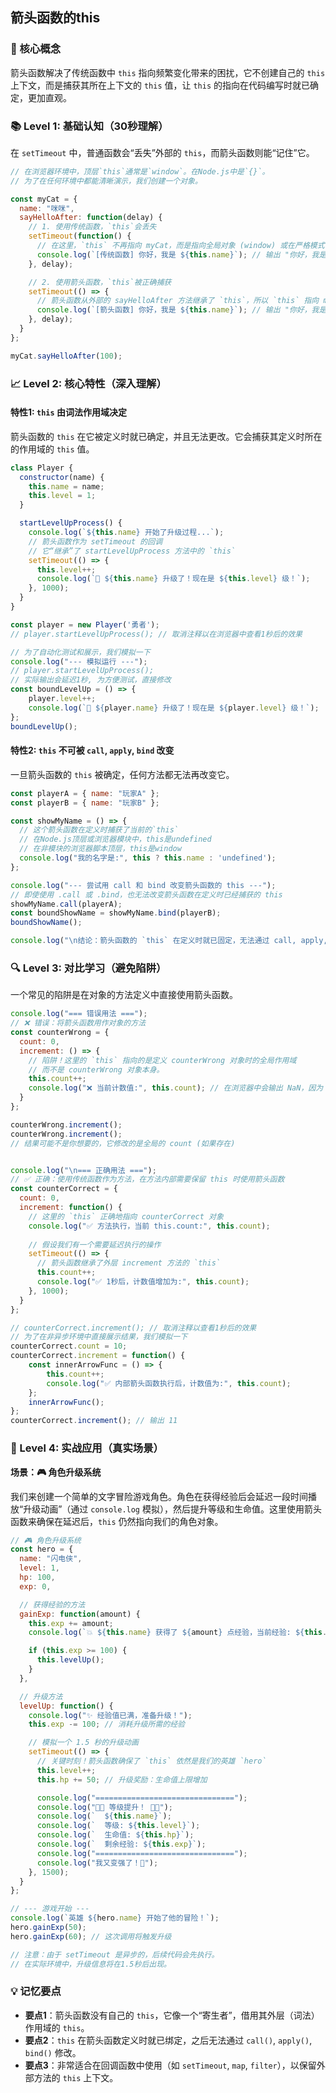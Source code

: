 ## 箭头函数的this

### 🎯 核心概念
箭头函数解决了传统函数中 `this` 指向频繁变化带来的困扰，它不创建自己的 `this` 上下文，而是捕获其所在上下文的 `this` 值，让 `this` 的指向在代码编写时就已确定，更加直观。

### 📚 Level 1: 基础认知（30秒理解）
在 `setTimeout` 中，普通函数会“丢失”外部的 `this`，而箭头函数则能“记住”它。

```javascript
// 在浏览器环境中，顶层`this`通常是`window`。在Node.js中是`{}`。
// 为了在任何环境中都能清晰演示，我们创建一个对象。

const myCat = {
  name: "咪咪",
  sayHelloAfter: function(delay) {
    // 1. 使用传统函数，`this`会丢失
    setTimeout(function() {
      // 在这里，`this` 不再指向 myCat，而是指向全局对象 (window) 或在严格模式下是 undefined
      console.log(`[传统函数] 你好，我是 ${this.name}`); // 输出 "你好，我是 undefined" (或在非严格模式下的浏览器中是空)
    }, delay);

    // 2. 使用箭头函数，`this`被正确捕获
    setTimeout(() => {
      // 箭头函数从外部的 sayHelloAfter 方法继承了 `this`，所以 `this` 指向 myCat
      console.log(`[箭头函数] 你好，我是 ${this.name}`); // 输出 "你好，我是 咪咪"
    }, delay);
  }
};

myCat.sayHelloAfter(100);
```

### 📈 Level 2: 核心特性（深入理解）

#### 特性1: `this` 由词法作用域决定
箭头函数的 `this` 在它被定义时就已确定，并且无法更改。它会捕获其定义时所在的作用域的 `this` 值。

```javascript
class Player {
  constructor(name) {
    this.name = name;
    this.level = 1;
  }

  startLevelUpProcess() {
    console.log(`${this.name} 开始了升级过程...`);
    // 箭头函数作为 setTimeout 的回调
    // 它“继承”了 startLevelUpProcess 方法中的 `this`
    setTimeout(() => {
      this.level++;
      console.log(`🎉 ${this.name} 升级了！现在是 ${this.level} 级！`);
    }, 1000);
  }
}

const player = new Player('勇者');
// player.startLevelUpProcess(); // 取消注释以在浏览器中查看1秒后的效果

// 为了自动化测试和展示，我们模拟一下
console.log("--- 模拟运行 ---");
// player.startLevelUpProcess();
// 实际输出会延迟1秒, 为方便测试，直接修改
const boundLevelUp = () => {
    player.level++;
    console.log(`🎉 ${player.name} 升级了！现在是 ${player.level} 级！`);
};
boundLevelUp();
```

#### 特性2: `this` 不可被 `call`, `apply`, `bind` 改变
一旦箭头函数的 `this` 被确定，任何方法都无法再改变它。

```javascript
const playerA = { name: "玩家A" };
const playerB = { name: "玩家B" };

const showMyName = () => {
  // 这个箭头函数在定义时捕获了当前的`this`
  // 在Node.js顶层或浏览器模块中，this是undefined
  // 在非模块的浏览器脚本顶层，this是window
  console.log("我的名字是:", this ? this.name : 'undefined');
};

console.log("--- 尝试用 call 和 bind 改变箭头函数的 this ---");
// 即使使用 .call 或 .bind，也无法改变箭头函数在定义时已经捕获的 this
showMyName.call(playerA);
const boundShowName = showMyName.bind(playerB);
boundShowName();

console.log("\n结论：箭头函数的 `this` 在定义时就已固定，无法通过 call, apply, bind 改变。");
```

### 🔍 Level 3: 对比学习（避免陷阱）
一个常见的陷阱是在对象的方法定义中直接使用箭头函数。

```javascript
console.log("=== 错误用法 ===");
// ❌ 错误：将箭头函数用作对象的方法
const counterWrong = {
  count: 0,
  increment: () => {
    // 陷阱！这里的 `this` 指向的是定义 counterWrong 对象时的全局作用域
    // 而不是 counterWrong 对象本身。
    this.count++; 
    console.log("❌ 当前计数值:", this.count); // 在浏览器中会输出 NaN，因为 window.count 是 undefined
  }
};

counterWrong.increment();
counterWrong.increment();
// 结果可能不是你想要的，它修改的是全局的 count (如果存在)


console.log("\n=== 正确用法 ===");
// ✅ 正确：使用传统函数作为方法，在方法内部需要保留 this 时使用箭头函数
const counterCorrect = {
  count: 0,
  increment: function() {
    // 这里的 `this` 正确地指向 counterCorrect 对象
    console.log("✅ 方法执行，当前 this.count:", this.count);
    
    // 假设我们有一个需要延迟执行的操作
    setTimeout(() => {
      // 箭头函数继承了外层 increment 方法的 `this`
      this.count++;
      console.log("✅ 1秒后，计数值增加为:", this.count);
    }, 1000);
  }
};

// counterCorrect.increment(); // 取消注释以查看1秒后的效果
// 为了在非异步环境中直接展示结果，我们模拟一下
counterCorrect.count = 10;
counterCorrect.increment = function() {
    const innerArrowFunc = () => {
        this.count++;
        console.log("✅ 内部箭头函数执行后，计数值为:", this.count);
    };
    innerArrowFunc();
};
counterCorrect.increment(); // 输出 11

```

### 🚀 Level 4: 实战应用（真实场景）
**场景：🎮 角色升级系统**

我们来创建一个简单的文字冒险游戏角色。角色在获得经验后会延迟一段时间播放“升级动画”（通过 `console.log` 模拟），然后提升等级和生命值。这里使用箭头函数来确保在延迟后，`this` 仍然指向我们的角色对象。

```javascript
// 🎮 角色升级系统
const hero = {
  name: "闪电侠",
  level: 1,
  hp: 100,
  exp: 0,

  // 获得经验的方法
  gainExp: function(amount) {
    this.exp += amount;
    console.log(`💥 ${this.name} 获得了 ${amount} 点经验，当前经验: ${this.exp}`);

    if (this.exp >= 100) {
      this.levelUp();
    }
  },

  // 升级方法
  levelUp: function() {
    console.log("✨ 经验值已满，准备升级！");
    this.exp -= 100; // 消耗升级所需的经验

    // 模拟一个 1.5 秒的升级动画
    setTimeout(() => {
      // 关键时刻！箭头函数确保了 `this` 依然是我们的英雄 `hero`
      this.level++;
      this.hp += 50; // 升级奖励：生命值上限增加

      console.log("===============================");
      console.log("🌟🎉 等级提升！ 🎉🌟");
      console.log(`  ${this.name}`);
      console.log(`  等级: ${this.level}`);
      console.log(`  生命值: ${this.hp}`);
      console.log(`  剩余经验: ${this.exp}`);
      console.log("===============================");
      console.log("我又变强了！💪");
    }, 1500);
  }
};

// --- 游戏开始 ---
console.log(`英雄 ${hero.name} 开始了他的冒险！`);
hero.gainExp(50);
hero.gainExp(60); // 这次调用将触发升级

// 注意：由于 setTimeout 是异步的，后续代码会先执行。
// 在实际环境中，升级信息将在1.5秒后出现。
```

### 💡 记忆要点
- **要点1**：箭头函数没有自己的 `this`，它像一个“寄生者”，借用其外层（词法）作用域的 `this`。
- **要点2**：`this` 在箭头函数定义时就已绑定，之后无法通过 `call()`, `apply()`, `bind()` 修改。
- **要点3**：非常适合在回调函数中使用（如 `setTimeout`, `map`, `filter`），以保留外部方法的 `this` 上下文。

<!--
metadata:
  syntax: ["arrow-function", "function", "this"]
  pattern: ["callback"]
  api: ["setTimeout", "console.log"]
  concept: ["this-binding", "lexical-scope", "closure"]
  difficulty: intermediate
  dependencies: ["js-sec-1-4-3"]
  related: ["js-sec-1-4-4"]
-->
